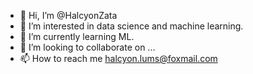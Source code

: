 - 👋 Hi, I’m @HalcyonZata
- 👀 I’m interested in data science and machine learning.
- 🌱 I’m currently learning ML.
- 💞️ I’m looking to collaborate on ...
- 📫 How to reach me halcyon.lums@foxmail.com 

<!---
HalcyonZata/HalcyonZata is a ✨ special ✨ repository because its `README.md` (this file) appears on your GitHub profile.
You can click the Preview link to take a look at your changes.
--->
